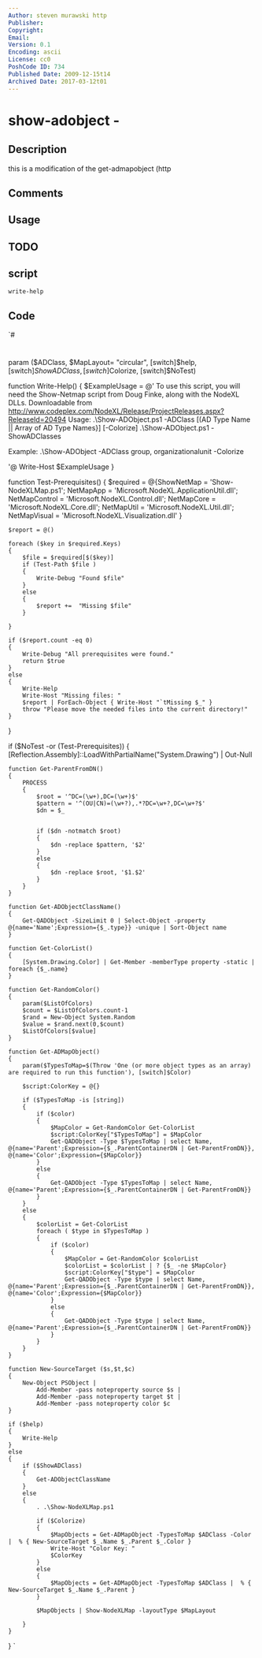 ```yaml
---
Author: steven murawski http
Publisher: 
Copyright: 
Email: 
Version: 0.1
Encoding: ascii
License: cc0
PoshCode ID: 734
Published Date: 2009-12-15t14
Archived Date: 2017-03-12t01
---
```


# show-adobject - 

## Description

this is a modification of the get-admapobject (http

## Comments



## Usage



## TODO



## script

`write-help`

## Code

`#
 #
 #
 
 param ($ADClass, $MapLayout= "circular", [switch]$help, [switch]$ShowADClass, [switch]$Colorize, [switch]$NoTest)
 
 function Write-Help()
 {
 	$ExampleUsage = @'
 To use this script, you will need the Show-Netmap script from Doug Finke,
 along with the NodeXL DLLs.
 Downloadable from http://www.codeplex.com/NodeXL/Release/ProjectReleases.aspx?ReleaseId=20494
 Usage:
 .\Show-ADObject.ps1 -ADClass [(AD Type Name || Array of AD Type Names}] [-Colorize]
 .\Show-ADObject.ps1 -ShowADClasses
 
 
 
 Example:
 .\Show-ADObject -ADClass group, organizationalunit -Colorize 
 
 '@
 	Write-Host $ExampleUsage
 }
 
 function Test-Prerequisites()
 {
 	$required = @{ShowNetMap = 'Show-NodeXLMap.ps1';
 		NetMapApp = 'Microsoft.NodeXL.ApplicationUtil.dll';
 		NetMapControl = 'Microsoft.NodeXL.Control.dll';
 		NetMapCore =  'Microsoft.NodeXL.Core.dll';
 		NetMapUtil =  'Microsoft.NodeXL.Util.dll';
 		NetMapVisual =  'Microsoft.NodeXL.Visualization.dll'
 		}
 		
 	$report = @()
 	
 	foreach ($key in $required.Keys)
 	{
 		$file = $required[$($key)]
 		if (Test-Path $file )
 		{
 			Write-Debug "Found $file"
 		}
 		else
 		{
 			$report +=  "Missing $file"
 		}
 		
 	}
 	
 	if ($report.count -eq 0)
 	{
 		Write-Debug "All prerequisites were found."
 		return $true
 	}
 	else
 	{
 		Write-Help
 		Write-Host "Missing files: "
 		$report | ForEach-Object { Write-Host "`tMissing $_" }
 		throw "Please move the needed files into the current directory!"
 	}
 
 
 }
 
 if ($NoTest -or (Test-Prerequisites))
 {
 	[Reflection.Assembly]::LoadWithPartialName("System.Drawing")   | Out-Null
 
 	function Get-ParentFromDN()
 	{
 		PROCESS
 		{
 			$root = '^DC=(\w+),DC=(\w+)$'
 			$pattern = '^(OU|CN)=(\w+?),.*?DC=\w+?,DC=\w+?$'
 			$dn = $_
 			
 			
 			if ($dn -notmatch $root)
 			{
 				$dn -replace $pattern, '$2'
 			}
 			else
 			{
 				$dn -replace $root, '$1.$2'
 			}
 		}
 	}
 	
 	function Get-ADObjectClassName()
 	{
 		Get-QADObject -SizeLimit 0 | Select-Object -property @{name='Name';Expression={$_.type}} -unique | Sort-Object name
 	}
 	
 	function Get-ColorList()
 	{
 		[System.Drawing.Color] | Get-Member -memberType property -static | foreach {$_.name}
 	}
 	
 	function Get-RandomColor()
 	{
 		param($ListOfColors)
 		$count = $ListOfColors.count-1
 		$rand = New-Object System.Random
 		$value = $rand.next(0,$count)
 		$ListOfColors[$value]
 	}
 	
 	function Get-ADMapObject()
 	{
 		param($TypesToMap=$(Throw 'One (or more object types as an array) are required to run this function'), [switch]$Color)
 		
 		$script:ColorKey = @{}
 		
 		if ($TypesToMap -is [string])
 		{
 			if ($color)
 			{
 				$MapColor = Get-RandomColor Get-ColorList
 				$script:ColorKey["$TypesToMap"] = $MapColor
 				Get-QADObject -Type $TypesToMap | select Name, @{name='Parent';Expression={$_.ParentContainerDN | Get-ParentFromDN}}, @{name='Color';Expression={$MapColor}}
 			}
 			else
 			{
 				Get-QADObject -Type $TypesToMap | select Name, @{name='Parent';Expression={$_.ParentContainerDN | Get-ParentFromDN}}
 			}
 		}
 		else
 		{
 			$colorList = Get-ColorList
 			foreach ( $type in $TypesToMap )
 			{
 				if ($color)
 				{
 					$MapColor = Get-RandomColor $colorList
 					$colorList = $colorList | ? {$_ -ne $MapColor}
 					$script:ColorKey["$type"] = $MapColor
 					Get-QADObject -Type $type | select Name, @{name='Parent';Expression={$_.ParentContainerDN | Get-ParentFromDN}}, @{name='Color';Expression={$MapColor}}
 				}
 				else
 				{
 					Get-QADObject -Type $type | select Name, @{name='Parent';Expression={$_.ParentContainerDN | Get-ParentFromDN}}
 				}
 			}
 		}
 	}
 	
 	function New-SourceTarget ($s,$t,$c) 
 	{
 		New-Object PSObject |
 			Add-Member -pass noteproperty source $s |
 			Add-Member -pass noteproperty target $t | 
 			Add-Member -pass noteproperty color $c 
 	}
 	
 	if ($help)
 	{
 		Write-Help
 	}
 	else
 	{
 		if ($ShowADClass)
 		{
 			Get-ADObjectClassName
 		}
 		else
 		{
 			. .\Show-NodeXLMap.ps1
 			
 			if ($Colorize)
 			{
 				$MapObjects = Get-ADMapObject -TypesToMap $ADClass -Color |  % { New-SourceTarget $_.Name $_.Parent $_.Color }  
 				Write-Host "Color Key: "
 				$ColorKey
 			}
 			else
 			{
 				$MapObjects = Get-ADMapObject -TypesToMap $ADClass |  % { New-SourceTarget $_.Name $_.Parent }
 			}
 			
 			$MapObjects | Show-NodeXLMap -layoutType $MapLayout
 			
 		}
 	}
 	
 	
 }
`

